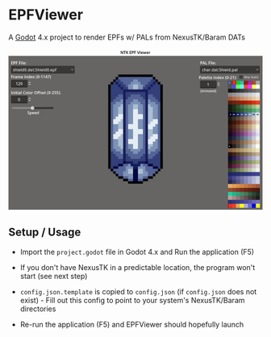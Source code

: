 # EPFViewer

A [Godot](https://godotengine.org/) 4.x project to render EPFs w/
PALs from NexusTK/Baram DATs

![EPFViewer](./epfviewer.gif)

## Setup / Usage

* Import the `project.godot` file in Godot 4.x and Run the
application (F5)

* If you don't have NexusTK in a predictable location, the program
won't start (see next step)

* `config.json.template` is copied to `config.json` (if
`config.json` does not exist) - Fill out this config to point to
your system's NexusTK/Baram directories

* Re-run the application (F5) and EPFViewer should hopefully launch
